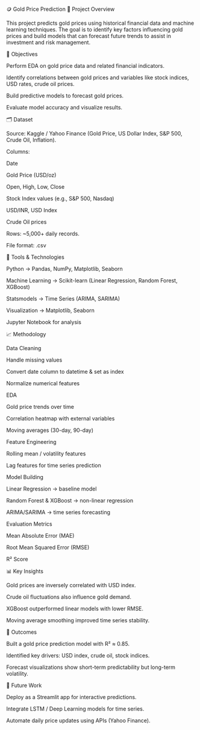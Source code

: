 🪙 Gold Price Prediction
📝 Project Overview

This project predicts gold prices using historical financial data and machine learning techniques. The goal is to identify key factors influencing gold prices and build models that can forecast future trends to assist in investment and risk management.

🎯 Objectives

Perform EDA on gold price data and related financial indicators.

Identify correlations between gold prices and variables like stock indices, USD rates, crude oil prices.

Build predictive models to forecast gold prices.

Evaluate model accuracy and visualize results.

🗂️ Dataset

Source: Kaggle / Yahoo Finance (Gold Price, US Dollar Index, S&P 500, Crude Oil, Inflation).

Columns:

Date

Gold Price (USD/oz)

Open, High, Low, Close

Stock Index values (e.g., S&P 500, Nasdaq)

USD/INR, USD Index

Crude Oil prices

Rows: ~5,000+ daily records.

File format: .csv

🔧 Tools & Technologies

Python → Pandas, NumPy, Matplotlib, Seaborn

Machine Learning → Scikit-learn (Linear Regression, Random Forest, XGBoost)

Statsmodels → Time Series (ARIMA, SARIMA)

Visualization → Matplotlib, Seaborn

Jupyter Notebook for analysis

📈 Methodology

Data Cleaning

Handle missing values

Convert date column to datetime & set as index

Normalize numerical features

EDA

Gold price trends over time

Correlation heatmap with external variables

Moving averages (30-day, 90-day)

Feature Engineering

Rolling mean / volatility features

Lag features for time series prediction

Model Building

Linear Regression → baseline model

Random Forest & XGBoost → non-linear regression

ARIMA/SARIMA → time series forecasting

Evaluation Metrics

Mean Absolute Error (MAE)

Root Mean Squared Error (RMSE)

R² Score

📊 Key Insights

Gold prices are inversely correlated with USD index.

Crude oil fluctuations also influence gold demand.

XGBoost outperformed linear models with lower RMSE.

Moving average smoothing improved time series stability.

📌 Outcomes

Built a gold price prediction model with R² ≈ 0.85.

Identified key drivers: USD index, crude oil, stock indices.

Forecast visualizations show short-term predictability but long-term volatility.

🚀 Future Work

Deploy as a Streamlit app for interactive predictions.

Integrate LSTM / Deep Learning models for time series.

Automate daily price updates using APIs (Yahoo Finance).
